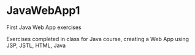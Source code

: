 # JavaWebApp1
First Java Web App exercises

Exercises completed in class for Java course, creating a Web App using JSP, JSTL, HTML, Java

